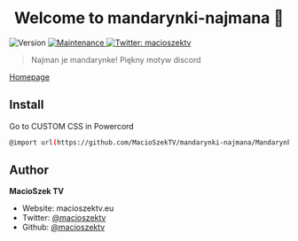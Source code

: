 <h1 align="center">Welcome to mandarynki-najmana 👋</h1>
<p>
  <img alt="Version" src="https://img.shields.io/badge/version-1.0.0-blue.svg?cacheSeconds=2592000" />
  <a href="https://github.com/kefranabg/readme-md-generator/graphs/commit-activity" target="_blank">
    <img alt="Maintenance" src="https://img.shields.io/badge/Maintained%3F-yes-green.svg" />
  </a>
  <a href="https://twitter.com/macioszektv" target="_blank">
    <img alt="Twitter: macioszektv" src="https://img.shields.io/twitter/follow/macioszektv.svg?style=social" />
  </a>
</p>

> Najman je mandarynke! Piękny motyw discord

[Homepage](https://macioszektv.eu/discord-themes)

## Install
Go to CUSTOM CSS in Powercord
```sh
@import url(https://github.com/MacioSzekTV/mandarynki-najmana/MandarynkiNajmana.css);
```

## Author

**MacioSzek TV**

* Website: macioszektv.eu
* Twitter: [@macioszektv](https://twitter.com/macioszektv)
* Github: [@macioszektv](https://github.com/macioszektv)
